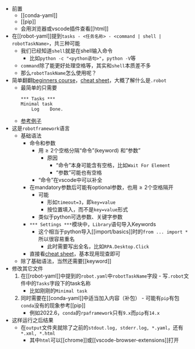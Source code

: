 - 前置
  - [[conda-yaml]]
  - [[pip]]
  - 会用浏览器或vscode插件查看[[html]]
- 在[[robot-yaml]]提到`tasks - <任务名称> - <command | shell | robotTaskName>`，共三种可能
  - 我们已经知道`shell`就是在shell输入命令
    - 比如`python -c "<python语句>"`，`python -V`等
  - `command`除了能更好处理空格等，其实和`shell`本质差不多
  - 那么`robotTaskName`怎么使用呢？
- 简单翻翻[beginners course](https://robocorp.com/docs/courses/beginners-course)，[cheat sheet](https://robocorp.com/docs/languages-and-frameworks/robot-framework/cheat-sheet)，大概了解什么是`.robot`
  - 最简单的只需要
    ```robotframework
    *** Tasks ***
    Minimal task
        Log    Done.
    ```
  - [参考例子](../example/dot-robot/tasks.robot)
- 这是`robotframework`语言
  - 基础语法
    - 命令和参数
      - 用$\ge 2$个空格分隔“命令”(keyword) 和“参数”
        - 原因
          - “命令”本身可能含有空格，比如`Wait For Element`
          - “参数”可能也有空格
      - “命令”在vscode中可以补全
    - 在mandatory参数后可能有optional参数，也用$\ge 2$个空格隔开
      - 可能
        - 形如`timeout=3`，即`key=value`
        - 按位置填入，而不是`key=value`形式
      - 类似于python可选参数、关键字参数
    - `*** Settings ***`模块中，`Library`语句导入Keywords
      - 这个相当于python导入[[import/basics]]时的`from ... import *`所以很容易重名
        - 此时需要写出全名，比如`RPA.Desktop.Click`
    - 直接看[cheat sheet](https://robocorp.com/docs/languages-and-frameworks/robot-framework/cheat-sheet)，基本现用现查即可
  - 除了基础语法，当然还需要[[keyword]]
- 修改其它文件
    1. 在[[robot-yaml]]中提到的`robot.yaml`中`robotTaskName`字段
      - 写`.robot`文件中的`Tasks`字段下的task名称
        - 比如刚刚的`Minimal task`
    2. 同时需要在[[conda-yaml]]中适当加入内容（补包）
      - 可能有`pip`有包`conda`没有的现象参考[[pip]]
        - 例如2022.6，`conda`的`rpaframework`只有`9.x`而`pip`有`14.x`
- 这样运行之后结果
  - 在`output`文件夹就除了之前的`stdout.log, stderr.log, *.yaml`，还有`*.xml, *.html`
    - 其中`html`可以[[chrome]]或[[vscode-browser-extensions]]打开